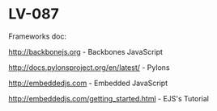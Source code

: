 LV-087
======

Frameworks doc:

http://backbonejs.org - Backbones JavaScript

http://docs.pylonsproject.org/en/latest/ - Pylons

http://embeddedjs.com  -  Embedded JavaScript 

http://embeddedjs.com/getting_started.html  - EJS's Tutorial
